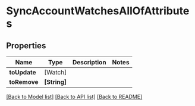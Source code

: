 # SyncAccountWatchesAllOfAttributes

## Properties
Name | Type | Description | Notes
------------ | ------------- | ------------- | -------------
**toUpdate** | [Watch] |  | 
**toRemove** | **[String]** |  | 

[[Back to Model list]](../README.md#documentation-for-models) [[Back to API list]](../README.md#documentation-for-api-endpoints) [[Back to README]](../README.md)


